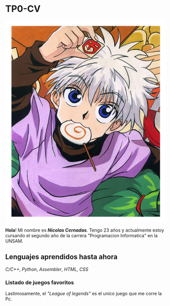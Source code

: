 # TP0-CV

![alt text](killua.jpg)

**Hola**!
Mi nombre es ***Nicolas Cernadas***. Tengo 23 años y actualmente estoy cursando el segundo año de la carrera "Programacion Informatica" en la UNSAM.

## Lenguajes aprendidos hasta ahora
*C/C++*, *Python*, *Assembler*, *HTML*, *CSS*

### Listado de juegos favoritos
Lastimosamente, el *"League of legends"* es el unico juego que me corre la Pc.